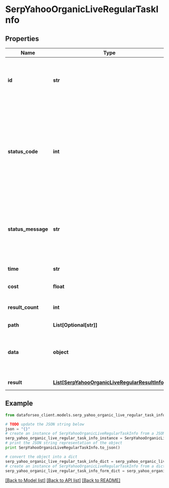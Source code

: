 # SerpYahooOrganicLiveRegularTaskInfo


## Properties

Name | Type | Description | Notes
------------ | ------------- | ------------- | -------------
**id** | **str** | task identifier unique task identifier in our system in the UUID format | [optional] 
**status_code** | **int** | status code of the task generated by DataForSEO, can be within the following range: 10000-60000 you can find the full list of the response codes here | [optional] 
**status_message** | **str** | informational message of the task you can find the full list of general informational messages here | [optional] 
**time** | **str** | execution time, seconds | [optional] 
**cost** | **float** | total tasks cost, USD | [optional] 
**result_count** | **int** | number of elements in the result array | [optional] 
**path** | **List[Optional[str]]** | URL path | [optional] 
**data** | **object** | contains the same parameters that you specified in the POST request | [optional] 
**result** | [**List[SerpYahooOrganicLiveRegularResultInfo]**](SerpYahooOrganicLiveRegularResultInfo.md) | array of results | [optional] 

## Example

```python
from dataforseo_client.models.serp_yahoo_organic_live_regular_task_info import SerpYahooOrganicLiveRegularTaskInfo

# TODO update the JSON string below
json = "{}"
# create an instance of SerpYahooOrganicLiveRegularTaskInfo from a JSON string
serp_yahoo_organic_live_regular_task_info_instance = SerpYahooOrganicLiveRegularTaskInfo.from_json(json)
# print the JSON string representation of the object
print SerpYahooOrganicLiveRegularTaskInfo.to_json()

# convert the object into a dict
serp_yahoo_organic_live_regular_task_info_dict = serp_yahoo_organic_live_regular_task_info_instance.to_dict()
# create an instance of SerpYahooOrganicLiveRegularTaskInfo from a dict
serp_yahoo_organic_live_regular_task_info_form_dict = serp_yahoo_organic_live_regular_task_info.from_dict(serp_yahoo_organic_live_regular_task_info_dict)
```
[[Back to Model list]](../README.md#documentation-for-models) [[Back to API list]](../README.md#documentation-for-api-endpoints) [[Back to README]](../README.md)



